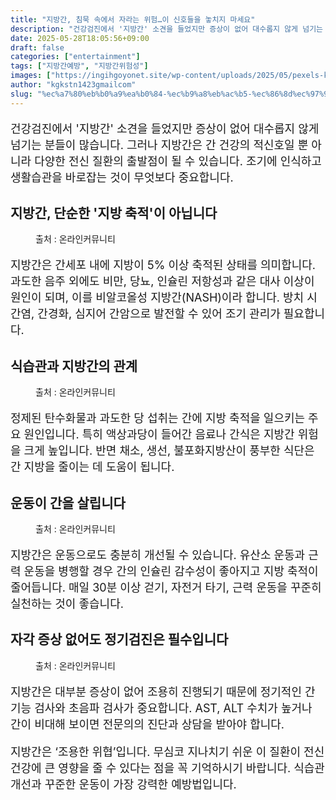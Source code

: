 ```yaml
---
title: "지방간, 침묵 속에서 자라는 위험…이 신호들을 놓치지 마세요"
description: "건강검진에서 '지방간' 소견을 들었지만 증상이 없어 대수롭지 않게 넘기는 분들이 많습니다. 그러나 지방간은 간 건강의 적신호일 뿐 아니라 다양한 전신 질환의 출발점이 될 수 있습니다. 조기에 인식하고 생활습관을 바로잡는 것이 무엇보다 중요합니다."
date: 2025-05-28T18:05:56+09:00
draft: false
categories: ["entertainment"]
tags: ["지방간예방", "지방간위험성"]
images: ["https://ingihgoyonet.site/wp-content/uploads/2025/05/pexels-karolina-grabowska-6642944-1024x683.jpg", "https://ingihgoyonet.site/wp-content/uploads/2025/05/pexels-zvolskiy-2386157-768x1024.jpg", "https://ingihgoyonet.site/wp-content/uploads/2025/05/pexels-ketut-subiyanto-5037288-1024x683.jpg", "https://ingihgoyonet.site/wp-content/uploads/2025/05/pexels-mart-production-7089044-1024x683.jpg"]
author: "kgkstn1423gmailcom"
slug: "%ec%a7%80%eb%b0%a9%ea%b0%84-%ec%b9%a8%eb%ac%b5-%ec%86%8d%ec%97%90%ec%84%9c-%ec%9e%90%eb%9d%bc%eb%8a%94-%ec%9c%84%ed%97%98%ec%9d%b4-%ec%8b%a0%ed%98%b8%eb%93%a4%ec%9d%84-%eb%86%93%ec%b9%98"
---
```


<p style="font-size:18px">건강검진에서 '지방간' 소견을 들었지만 증상이 없어 대수롭지 않게 넘기는 분들이 많습니다. 그러나 지방간은 간 건강의 적신호일 뿐 아니라 다양한 전신 질환의 출발점이 될 수 있습니다. 조기에 인식하고 생활습관을 바로잡는 것이 무엇보다 중요합니다.</p> <h2 >지방간, 단순한 '지방 축적'이 아닙니다</h2> <figure ><img src="https://ingihgoyonet.site/wp-content/uploads/2025/05/pexels-karolina-grabowska-6642944-1024x683.jpg" alt="" style="aspect-ratio:16/9;object-fit:cover"/><figcaption >출처 : 온라인커뮤니티</figcaption></figure> <p style="font-size:18px">지방간은 간세포 내에 지방이 5% 이상 축적된 상태를 의미합니다. 과도한 음주 외에도 비만, 당뇨, 인슐린 저항성과 같은 대사 이상이 원인이 되며, 이를 비알코올성 지방간(NASH)이라 합니다. 방치 시 간염, 간경화, 심지어 간암으로 발전할 수 있어 조기 관리가 필요합니다.</p> <h2 >식습관과 지방간의 관계</h2> <figure ><img src="https://ingihgoyonet.site/wp-content/uploads/2025/05/pexels-zvolskiy-2386157-768x1024.jpg" alt="" style="aspect-ratio:16/9;object-fit:cover"/><figcaption >출처 : 온라인커뮤니티</figcaption></figure> <p style="font-size:18px">정제된 탄수화물과 과도한 당 섭취는 간에 지방 축적을 일으키는 주요 원인입니다. 특히 액상과당이 들어간 음료나 간식은 지방간 위험을 크게 높입니다. 반면 채소, 생선, 불포화지방산이 풍부한 식단은 간 지방을 줄이는 데 도움이 됩니다.</p> <h2 >운동이 간을 살립니다</h2> <figure ><img src="https://ingihgoyonet.site/wp-content/uploads/2025/05/pexels-ketut-subiyanto-5037288-1024x683.jpg" alt="" style="aspect-ratio:16/9;object-fit:cover"/><figcaption >출처 : 온라인커뮤니티</figcaption></figure> <p style="font-size:18px">지방간은 운동으로도 충분히 개선될 수 있습니다. 유산소 운동과 근력 운동을 병행할 경우 간의 인슐린 감수성이 좋아지고 지방 축적이 줄어듭니다. 매일 30분 이상 걷기, 자전거 타기, 근력 운동을 꾸준히 실천하는 것이 좋습니다.</p> <h2 >자각 증상 없어도 정기검진은 필수입니다</h2> <figure ><img src="https://ingihgoyonet.site/wp-content/uploads/2025/05/pexels-mart-production-7089044-1024x683.jpg" alt="" style="aspect-ratio:16/9;object-fit:cover"/><figcaption >출처 : 온라인커뮤니티</figcaption></figure> <p style="font-size:18px">지방간은 대부분 증상이 없어 조용히 진행되기 때문에 정기적인 간 기능 검사와 초음파 검사가 중요합니다. AST, ALT 수치가 높거나 간이 비대해 보이면 전문의의 진단과 상담을 받아야 합니다.</p> <p style="font-size:18px">지방간은 ‘조용한 위협’입니다. 무심코 지나치기 쉬운 이 질환이 전신 건강에 큰 영향을 줄 수 있다는 점을 꼭 기억하시기 바랍니다. 식습관 개선과 꾸준한 운동이 가장 강력한 예방법입니다.</p>